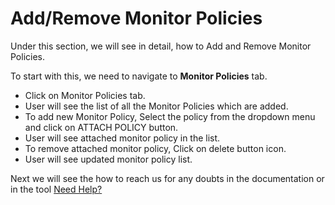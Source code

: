 Add/Remove Monitor Policies
===========================

Under this section, we will see in detail, how to Add and Remove Monitor
Policies.

To start with this, we need to navigate to **Monitor Policies** tab.

-   Click on Monitor Policies tab.
-   User will see the list of all the Monitor Policies which are added.
-   To add new Monitor Policy, Select the policy from the dropdown menu
    and click on ATTACH POLICY button.
-   User will see attached monitor policy in the list.
-   To remove attached monitor policy, Click on delete button icon.
-   User will see updated monitor policy list.

Next we will see the how to reach us for any doubts in the documentation
or in the tool [Need Help?](reach_us)
